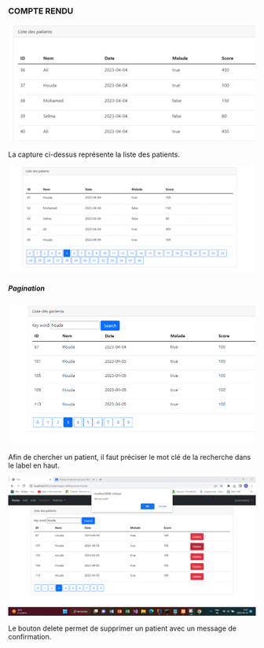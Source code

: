 <h3>COMPTE RENDU</h3>
<img src="Captures/list.png">
<p>
La capture ci-dessus représente la liste des patients.
</p>
<img src="Captures/paginat.png">
<h5>Pagination</h5>
<img src="Captures/search.png">
<p>
Afin de chercher un patient, il faut préciser le mot clé de la recherche dans le label en haut.
</p>
<img src="Captures/delete.png">
<p>
Le bouton delete permet de supprimer un patient avec un message de confirmation.
</p>